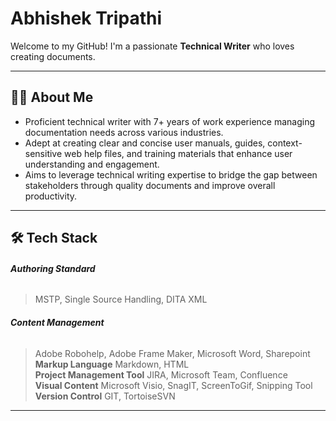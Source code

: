 # Abhishek Tripathi

Welcome to my GitHub! I'm a passionate **Technical Writer** who loves creating documents.

---

## 👨‍💻 About Me

- Proficient technical writer with 7+ years of work experience managing documentation needs across various industries.
- Adept at creating clear and concise user manuals, guides, context-sensitive web help files, and training materials that enhance user understanding and engagement.
- Aims to leverage technical writing expertise to bridge the gap between stakeholders through quality documents and improve overall productivity.

---

## 🛠️ Tech Stack
###### **Authoring Standard**
 > MSTP, Single Source Handling, DITA XML <br>
###### **Content Management**
 > Adobe Robohelp, Adobe Frame Maker, Microsoft Word, Sharepoint <br>
**Markup Language**
 > Markdown, HTML <br>
**Project Management Tool**
 > JIRA, Microsoft Team, Confluence <br>
**Visual Content**
 > Microsoft Visio, SnagIT, ScreenToGif, Snipping Tool <br>
**Version Control**
 > GIT, TortoiseSVN <br>

---
